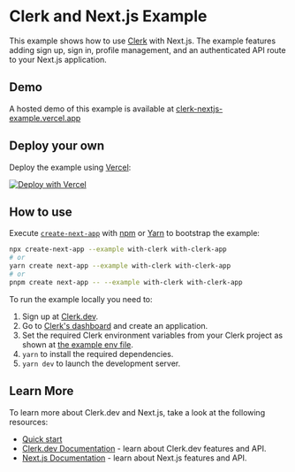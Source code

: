 # Clerk and Next.js Example

This example shows how to use [Clerk](https://www.clerk.dev/?utm_source=github&utm_medium=nextjs-examples&utm_campaign=nextjs) with Next.js. The example features adding sign up, sign in, profile management, and an authenticated API route to your Next.js application.

## Demo

A hosted demo of this example is available at [clerk-nextjs-example.vercel.app](https://clerk-nextjs-example.vercel.app)

## Deploy your own

Deploy the example using [Vercel](https://vercel.com?utm_source=github&utm_medium=readme&utm_campaign=next-example):

[![Deploy with Vercel](https://vercel.com/button)](https://vercel.com/new/git/external?repository-url=https://github.com/clerkinc/clerk-nextjs-starter&integration-ids=oac_7uYNbc9CdDAZmNqbt3LEkO3a)

## How to use

Execute [`create-next-app`](https://github.com/vercel/next.js/tree/canary/packages/create-next-app) with [npm](https://docs.npmjs.com/cli/init) or [Yarn](https://yarnpkg.com/lang/en/docs/cli/create/) to bootstrap the example:

```bash
npx create-next-app --example with-clerk with-clerk-app
# or
yarn create next-app --example with-clerk with-clerk-app
# or
pnpm create next-app -- --example with-clerk with-clerk-app
```

To run the example locally you need to:

1. Sign up at [Clerk.dev](https://www.clerk.dev/?utm_source=github&utm_medium=starter_repos&utm_campaign=nextjs_starter).
2. Go to [Clerk's dashboard](https://dashboard.clerk.dev/?utm_source=github&utm_medium=starter_repos&utm_campaign=nextjs_starter) and create an application.
3. Set the required Clerk environment variables from your Clerk project as shown at [the example env file](./.env.local.example).
4. `yarn` to install the required dependencies.
5. `yarn dev` to launch the development server.

## Learn More

To learn more about Clerk.dev and Next.js, take a look at the following resources:

- [Quick start](https://docs.clerk.dev/get-started/nextjs)
- [Clerk.dev Documentation](https://docs.clerk.dev/) - learn about Clerk.dev features and API.
- [Next.js Documentation](https://nextjs.org/docs) - learn about Next.js features and API.
